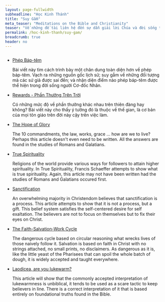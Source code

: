 ```yaml
---
layout: page-fullwidth
subheadline: "Học Kinh Thánh"
title: "Suy Gẫm"
meta_teaser: "Meditations on the Bible and Christianity"
teaser: "Về những đề tài liên hệ đến sự dẫn giải lời Chúa và đời sống tin kính."
permalink: /hoc-kinh-thanh/suy-gam/
breadcrumb: true
header: no
---
```

<!--more-->
<div class="small-12 columns" style="padding: 0px; border-bottom: none;">

<ul class="side-nav">
      <li><a href="{{ site.projectname }}/hoc-kinh-thanh/suy-gam/bap-tem/">Phép Báp-têm</a><p style="font-weight: normal;">

Bài viết này tìm cách trình bày một chân dung toàn diện hơn về phép báp-têm. Vạch ra những nguồn gốc lịch sử; suy gẫm về những đối tượng mà các sứ giả được sai đến; và nhận diện đỉểm nào phép báp-têm được thể hiện trong đời sống người Cơ-đốc Nhân.

</p></li>
      <li><a href="{{ site.projectname }}/hoc-kinh-thanh/suy-gam/phan-thuong/">Rewards - Phần Thưởng Trên Trời</a><p style="font-weight: normal;">

Có những mức độ về phần thưởng khác nhau trên thiên đàng hay không? Bài viết này cho thấy ý tưởng đó là thuộc về thế gian, là cơ bản của mọi tôn giáo trên đời này cậy trên việc làm.

</p></li>
      <li><a href="{{ site.projectname }}/bible-topics/meditations/christ-in-me/">The Hope of Glory</a><p style="font-weight: normal;">

The 10 commandments, the law, works, grace ... how are we to live? Perhaps this article doesn't even need to be written. All the answers are found in the studies of Romans and Galatians.

</p></li>
      <li><a href="{{ site.projectname }}/bible-topics/meditations/true-spirituality/">True Spirituality</a><p style="font-weight: normal;">

Religions of the world provide various ways for followers to attain higher spirituality. In True Spirituality, Francis Schaeffer attempts to show what is true spirituality. Again, this article may not have been written had the studies of Romans and Galatians occured first.

</p></li>
      <li><a href="{{ site.projectname }}/bible-topics/meditations/sanctification/">Sanctification</a><p style="font-weight: normal;">

An overwhelming majority in Christendom believes that sanctification is a process. This article attempts to show that it is not a process, but a gift. This belief system satisfies the self-centered desire for self exaltation. The believers are not to focus on themselves but to fix their eyes on Christ.

</p></li>
      <li><a href="{{ site.projectname }}/bible-topics/meditations/the-cycle/">The Faith-Salvation-Work Cycle</a><p style="font-weight: normal;">

The dangerous cycle based on circular reasoning what wrecks lives of those naively follow it. Salvation is based on faith in Christ with no strings attached, no small prints, no disclaimers. As dangerous as it is, like the little yeast of the Pharisees that can spoil the whole batch of dough, it is widely accepted and taught everywhere.

</p></li>
      <li><a href="{{ site.projectname }}/bible-topics/meditations/lukewarm/">Laodicea, are you lukewarm?</a><p style="font-weight: normal;">

This article will show that the commonly accepted interpretation of lukewarmness is unbiblical, it tends to be used as a scare tactic to keep believers in line. There is a correct interpretation of it that is based entirely on foundational truths found in the Bible.

</p></li>
</ul>
</div>
